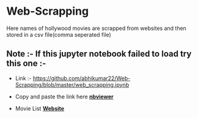 # Web-Scrapping
Here names of hollywood movies are scrapped from websites and then stored in a csv file(comma seperated file)

## Note :- If this jupyter notebook failed to load try this one :-
- Link :- https://github.com/abhikumar22/Web-Scrapping/blob/master/web_scrapping.ipynb<br>

- Copy and paste the link here **[nbviewer](https://nbviewer.jupyter.org/)**

- Movie List **[Website](https://www.imdb.com/chart/top)**
